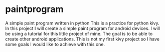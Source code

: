 # paintprogram
A simple paint program written in python 
This is a practice for python kivy. In this project I will create a simple paint program for android devices. I will be using a tutorial for this little project of mine. The goal is to be able to create other android applications. This is not my first kivy project so I have some goals I would like to achieve with this one. 
